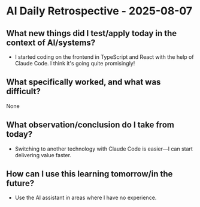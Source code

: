 # AI Daily Retrospective - 2025-08-07

## **What new things did I test/apply today in the context of AI/systems?**

- I started coding on the frontend in TypeScript and React with the help of Claude Code. I think it's going quite promisingly!

## **What specifically worked, and what was difficult?**

None

## **What observation/conclusion do I take from today?**

- Switching to another technology with Claude Code is easier—I can start delivering value faster.

## **How can I use this learning tomorrow/in the future?**

- Use the AI assistant in areas where I have no experience.
